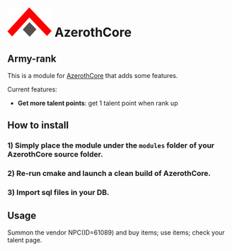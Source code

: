# ![logo](https://raw.githubusercontent.com/azerothcore/azerothcore.github.io/master/images/logo-github.png) AzerothCore
## Army-rank

This is a module for [AzerothCore](http://www.azerothcore.org) that adds some features.

Current features:

- **Get more talent points**: get 1 talent point when rank up

## How to install

### 1) Simply place the module under the `modules` folder of your AzerothCore source folder.

### 2) Re-run cmake and launch a clean build of AzerothCore.

### 3) Import sql files in your DB.

## Usage
Summon the vendor NPC(ID=61089) and buy items; use items; check your talent page.
